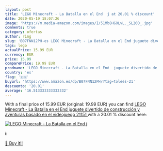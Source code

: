 ```yaml
---
layout: post
title: 'LEGO Minecraft - La Batalla en el End  j at 20.01 % discount'
date: 2020-05-19 18:07:26
image: 'https://m.media-amazon.com/images/I/51Mb8HGOLvL._SL200_.jpg'
comments: true
category: ofertas
author: ring
slug: 'B07FNN12PH-es LEGO Minecraft - La Batalla en el End juguete divertido de...'
tags: lego
actualPrice: 15.99 EUR
currency: EUR
price: 15.99
comparePrice: 19.99 EUR
prodname: 'LEGO Minecraft - La Batalla en el End  juguete divertido de construcción y aventuras basado en el videojuego  21151 '
country: 'es'
flag: '🇪🇸'
buyurl: 'https://www.amazon.es/dp/B07FNN12PH/?tag=tolees-21'
descuento: '20.01'
average: '16.513333333333332'
---
```


With a final price of 15.99 EUR (original: 19.99 EUR) you can find [LEGO Minecraft - La Batalla en el End  juguete divertido de construcción y aventuras basado en el videojuego  21151 ](https://www.amazon.es/dp/B07FNN12PH/?tag=tolees-21) with a  20.01 % discount here:

[![LEGO Minecraft - La Batalla en el End  j](https://m.media-amazon.com/images/I/51Mb8HGOLvL._SL200_.jpg)](https://www.amazon.es/dp/B07FNN12PH/?tag=tolees-21)

ℹ️:


[🛒 Buy it!!](https://www.amazon.es/dp/B07FNN12PH/?tag=tolees-21)
